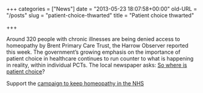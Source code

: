 +++
categories = ["News"]
date = "2013-05-23 18:07:58+00:00"
old-URL = "/posts"
slug = "patient-choice-thwarted"
title = "Patient choice thwarted"

+++

Around 320 people with chronic illnesses are being denied access to homeopathy by Brent Primary Care Trust, the Harrow Observer reported this week. The government’s growing emphasis on the importance of patient choice in healthcare continues to run counter to what is happening in reality, within individual PCTs. The local newspaper asks: [So where is patient choice](http://www.harrowobserver.co.uk/west-london-news/comment/2008/12/10/so-where-is-patient-choice-116451-22454758/)?

Support the [campaign to keep homeopathy in the NHS](http://localhost/charity/campaign-for-nhs-homeopathy/#what-you-can-do-to-help)
